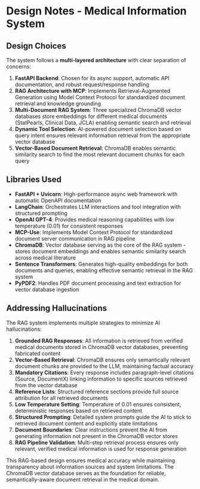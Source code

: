 # Design Notes - Medical Information System

## Design Choices

The system follows a **multi-layered architecture** with clear separation of concerns:

1. **FastAPI Backend**: Chosen for its async support, automatic API documentation, and robust request/response handling
2. **RAG Architecture with MCP**: Implements Retrieval-Augmented Generation using Model Context Protocol for standardized document retrieval and knowledge grounding
3. **Multi-Document RAG System**: Three specialized ChromaDB vector databases store embeddings for different medical documents (StatPearls, Clinical Data, JCLA) enabling semantic search and retrieval
4. **Dynamic Tool Selection**: AI-powered document selection based on query intent ensures relevant information retrieval from the appropriate vector database
5. **Vector-Based Document Retrieval**: ChromaDB enables semantic similarity search to find the most relevant document chunks for each query

## Libraries Used

- **FastAPI + Uvicorn**: High-performance async web framework with automatic OpenAPI documentation
- **LangChain**: Orchestrates LLM interactions and tool integration with structured prompting
- **OpenAI GPT-4**: Provides medical reasoning capabilities with low temperature (0.01) for consistent responses
- **MCP-Use**: Implements Model Context Protocol for standardized document server communication in RAG pipeline
- **ChromaDB**: Vector database serving as the core of the RAG system - stores document embeddings and enables semantic similarity search across medical literature
- **Sentence Transformers**: Generates high-quality embeddings for both documents and queries, enabling effective semantic retrieval in the RAG system
- **PyPDF2**: Handles PDF document processing and text extraction for vector database ingestion

## Addressing Hallucinations

The RAG system implements multiple strategies to minimize AI hallucinations:

1. **Grounded RAG Responses**: All information is retrieved from verified medical documents stored in ChromaDB vector databases, preventing fabricated content
2. **Vector-Based Retrieval**: ChromaDB ensures only semantically relevant document chunks are provided to the LLM, maintaining factual accuracy
3. **Mandatory Citations**: Every response includes paragraph-level citations (Source, DocumentX) linking information to specific sources retrieved from the vector database
4. **Reference Lists**: Structured reference sections provide full source attribution for all retrieved documents
5. **Low Temperature Setting**: Temperature of 0.01 ensures consistent, deterministic responses based on retrieved content
6. **Structured Prompting**: Detailed system prompts guide the AI to stick to retrieved document content and explicitly state limitations
7. **Document Boundaries**: Clear instructions prevent the AI from generating information not present in the ChromaDB vector stores
8. **RAG Pipeline Validation**: Multi-step retrieval process ensures only relevant, verified medical information is used for response generation

This RAG-based design ensures medical accuracy while maintaining transparency about information sources and system limitations. The ChromaDB vector database serves as the foundation for reliable, semantically-aware document retrieval in the medical domain.
